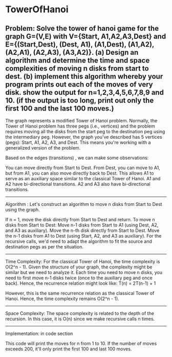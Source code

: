 # TowerOfHanoi

Problem: 
Solve the tower of hanoi game for the graph G=(V,E) with V={Start, A1,A2,A3,Dest} and E={(Start,Dest), (Dest, A1), (A1,Dest), (A1,A2), (A2,A1), (A2,A3), (A3,A2)}. (a) Design an algorithm and determine the time and space complexities of moving n disks from start to dest. (b) implement this algorithm whereby your program prints out each of the moves of very disk. show the output for n=1,2,3,4,5,6,7,8,9 and 10. (if the output is too long, print out only the first 100 and the last 100 moves.)
--------------------------------
The graph represents a modified Tower of Hanoi problem. Normally, the Tower of Hanoi problem has three pegs (i.e., vertices) and the problem requires moving all the disks from the start peg to the destination peg using the intermediary peg. However, the graph you've described has 5 vertices (pegs): Start, A1, A2, A3, and Dest. This means you're working with a generalized version of the problem.

Based on the edges (transitions) , we can make some observations:

You can move directly from Start to Dest.
From Dest, you can move to A1, but from A1, you can also move directly back to Dest. This allows A1 to serve as an auxiliary space similar to the classical Tower of Hanoi.
A1 and A2 have bi-directional transitions.
A2 and A3 also have bi-directional transitions.

-------------------------------

Algorithm :
Let's construct an algorithm to move n disks from Start to Dest using the graph.

If n = 1, move the disk directly from Start to Dest and return.
To move n disks from Start to Dest:
Move n-1 disks from Start to A1 (using Dest, A2, and A3 as auxiliary).
Move the n-th disk directly from Start to Dest.
Move the n-1 disks from A1 to Dest (using Start, A2, and A3 as auxiliary).
For the recursive calls, we'd need to adapt the algorithm to fit the source and destination pegs as per the situation.

--------------------------------
Time Complexity:
For the classical Tower of Hanoi, the time complexity is O(2^n - 1). Given the structure of your graph, the complexity might be similar but we need to analyze it. Each time you need to move n disks, you need to first move n-1 disks twice (once to the auxiliary peg and once back). Hence, the recurrence relation might look like:
T(n) = 2T(n-1) + 1

However, this is the same recurrence relation as the classical Tower of Hanoi. Hence, the time complexity remains O(2^n - 1).

---------------------------------
Space Complexity:
The space complexity is related to the depth of the recursion. In this case, it is O(n) since we make recursive calls n times.

---------------------------------
Implementation:
in code section

This code will print the moves for n from 1 to 10. If the number of moves exceeds 200, it'll only print the first 100 and last 100 moves.
